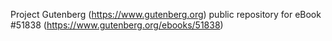 Project Gutenberg (https://www.gutenberg.org) public repository for
eBook #51838 (https://www.gutenberg.org/ebooks/51838)
